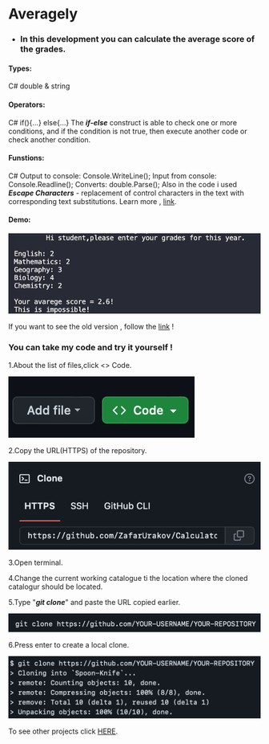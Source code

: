 # Averagely
* ### In this development you can calculate the average score of the grades.

#### Types:
C#
double & string 
#### Operators:
C#
if(){...}
else{...}
The ***if-else*** construct is able to check one or more conditions, and if the condition is not true, then execute another code or check another condition.
#### Funstions:
C#
Output to console: Console.WriteLine();
Input from console: Console.Readline();
Converts: double.Parse();
Also in the code i used ***Escape Characters*** - replacement of control characters in the text with corresponding text substitutions.
Learn more , [link](https://codebuns.com/csharp-basics/escape-sequences/).


#### Demo:

![](demoAveragely/demo0.png)

 If you want to see the old version , follow the [link](https://github.com/ZafarUrakov/Averagely/tree/releases/v1.0) !

### You can take my code and try it yourself !

1.About the list of files,click <> Code.

![](./demoAveragely/demo1.png)

2.Copy the URL(HTTPS) of the repository.

![](./demoAveragely/demo2.png)

3.Open terminal.

4.Change the current working catalogue ti the location where the cloned catalogur should be located.

5.Type "***git clone***" and paste the URL copied earlier.

![](./demoAveragely/demo3.png)

6.Press enter to create a local clone.

![](./demoAveragely/demo4.png)

To see other projects click [HERE](https://github.com/ZafarUrakov).